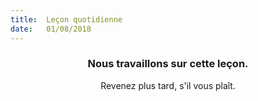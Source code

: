 ```yaml
---
title:  Leçon quotidienne
date:   01/08/2018
---
```


### <center>Nous travaillons sur cette leçon.</center>
<center>Revenez plus tard, s'il vous plaît.</center>